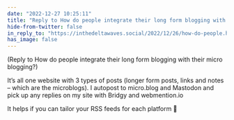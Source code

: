 ```yaml
---
date: "2022-12-27 10:25:11"
title: "Reply to How do people integrate their long form blogging with their micro  blogging?"
hide-from-twitter: false
in_reply_to: "https://inthedeltawaves.social/2022/12/26/how-do-people.html"
has_image: false
---
```


(Reply to How do people integrate their long form blogging with their micro blogging?)

It’s all one website with 3 types of posts (longer form posts, links and notes – which are the microblogs). I autopost to micro.blog and Mastodon and pick up any replies on my site with Bridgy and webmention.io

It helps if you can tailor your RSS feeds for each platform 🙂
